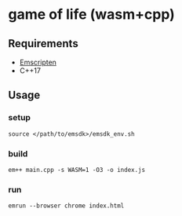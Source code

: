 # game of life (wasm+cpp)

## Requirements
- [Emscripten](https://emscripten.org/index.html)
- C++17

## Usage
### setup
```
source </path/to/emsdk>/emsdk_env.sh
```

### build
```
em++ main.cpp -s WASM=1 -O3 -o index.js
```

### run
```
emrun --browser chrome index.html
```
